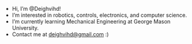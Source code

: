 - Hi, I’m @Deighvihd!
- I’m interested in robotics, controls, electronics, and computer science.
- I’m currently learning Mechanical Engineering at George Mason University.
- Contact me at deighvihd@gmail.com :)
<!---
Deighvihd/Deighvihd is a ✨ special ✨ repository because its `README.md` (this file) appears on your GitHub profile.
You can click the Preview link to take a look at your changes.
--->
